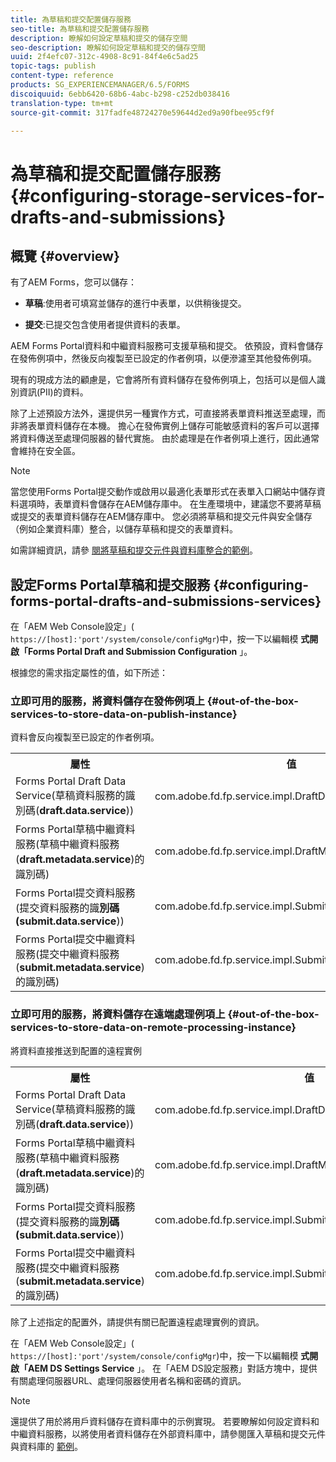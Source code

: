 ```yaml
---
title: 為草稿和提交配置儲存服務
seo-title: 為草稿和提交配置儲存服務
description: 瞭解如何設定草稿和提交的儲存空間
seo-description: 瞭解如何設定草稿和提交的儲存空間
uuid: 2f4efc07-312c-4908-8c91-84f4e6c5ad25
topic-tags: publish
content-type: reference
products: SG_EXPERIENCEMANAGER/6.5/FORMS
discoiquuid: 6ebb6420-68b6-4abc-b298-c252db038416
translation-type: tm+mt
source-git-commit: 317fadfe48724270e59644d2ed9a90fbee95cf9f

---
```



# 為草稿和提交配置儲存服務 {#configuring-storage-services-for-drafts-and-submissions}

## 概覽 {#overview}

有了AEM Forms，您可以儲存：

* **草稿**:使用者可填寫並儲存的進行中表單，以供稍後提交。

* **提交**:已提交包含使用者提供資料的表單。

AEM Forms Portal資料和中繼資料服務可支援草稿和提交。 依預設，資料會儲存在發佈例項中，然後反向複製至已設定的作者例項，以便滲濾至其他發佈例項。

現有的現成方法的顧慮是，它會將所有資料儲存在發佈例項上，包括可以是個人識別資訊(PII)的資料。

除了上述預設方法外，還提供另一種實作方式，可直接將表單資料推送至處理，而非將表單資料儲存在本機。 擔心在發佈實例上儲存可能敏感資料的客戶可以選擇將資料傳送至處理伺服器的替代實施。 由於處理是在作者例項上進行，因此通常會維持在安全區。

>[!NOTE]
>
>當您使用Forms Portal提交動作或啟用以最適化表單形式在表單入口網站中儲存資料選項時，表單資料會儲存在AEM儲存庫中。 在生產環境中，建議您不要將草稿或提交的表單資料儲存在AEM儲存庫中。 您必須將草稿和提交元件與安全儲存（例如企業資料庫）整合，以儲存草稿和提交的表單資料。
>
>如需詳細資訊，請參 [閱將草稿和提交元件與資料庫整合的範例](/help/forms/using/integrate-draft-submission-database.md)。

## 設定Forms Portal草稿和提交服務 {#configuring-forms-portal-drafts-and-submissions-services}

在「AEM Web Console設定」( `https://[host]:'port'/system/console/configMgr`)中，按一下以編輯模 **式開啟「Forms Portal Draft and Submission Configuration** 」。

根據您的需求指定屬性的值，如下所述：

### 立即可用的服務，將資料儲存在發佈例項上 {#out-of-the-box-services-to-store-data-on-publish-instance}

資料會反向複製至已設定的作者例項。

<table>
 <tbody>
  <tr>
   <th>屬性</th>
   <th>值</th>
  </tr>
  <tr>
   <td>Forms Portal Draft Data Service(草稿資料服務的識別碼(<strong>draft.data.service</strong>))</td>
   <td>com.adobe.fd.fp.service.impl.DraftDataServiceImpl<br /> </td>
  </tr>
  <tr>
   <td>Forms Portal草稿中繼資料服務(草稿中繼資料服務(<strong>draft.metadata.service</strong>)的識別碼)</td>
   <td>com.adobe.fd.fp.service.impl.DraftMetadataServiceImpl<br /> </td>
  </tr>
  <tr>
   <td>Forms Portal提交資料服務(提交資料服務的識<strong>別碼(submit.data.service</strong>))</td>
   <td>com.adobe.fd.fp.service.impl.SubmitDataServiceImpl<br /> </td>
  </tr>
  <tr>
   <td>Forms Portal提交中繼資料服務(提交中繼資料服務(<strong>submit.metadata.service</strong>)的識別碼)</td>
   <td>com.adobe.fd.fp.service.impl.SubmitMetadataServiceImpl<br /> </td>
  </tr>
 </tbody>
</table>

### 立即可用的服務，將資料儲存在遠端處理例項上 {#out-of-the-box-services-to-store-data-on-remote-processing-instance}

將資料直接推送到配置的遠程實例

<table>
 <tbody>
  <tr>
   <th>屬性</th>
   <th>值</th>
  </tr>
  <tr>
   <td>Forms Portal Draft Data Service(草稿資料服務的識別碼(<strong>draft.data.service</strong>))</td>
   <td>com.adobe.fd.fp.service.impl.DraftDataServiceRemoteImpl<br /> </td>
  </tr>
  <tr>
   <td>Forms Portal草稿中繼資料服務(草稿中繼資料服務(<strong>draft.metadata.service</strong>)的識別碼)</td>
   <td>com.adobe.fd.fp.service.impl.DraftMetadataServiceRemoteImpl<br /> </td>
  </tr>
  <tr>
   <td>Forms Portal提交資料服務(提交資料服務的識<strong>別碼(submit.data.service</strong>))</td>
   <td>com.adobe.fd.fp.service.impl.SubmitDataServiceRemoteImpl<br /> </td>
  </tr>
  <tr>
   <td>Forms Portal提交中繼資料服務(提交中繼資料服務(<strong>submit.metadata.service</strong>)的識別碼)</td>
   <td>com.adobe.fd.fp.service.impl.SubmitMetadataServiceRemoteImpl<br /> </td>
  </tr>
 </tbody>
</table>

除了上述指定的配置外，請提供有關已配置遠程處理實例的資訊。

在「AEM Web Console設定」( `https://[host]:'port'/system/console/configMgr`)中，按一下以編輯模 **式開啟「AEM DS Settings Service** 」。 在「AEM DS設定服務」對話方塊中，提供有關處理伺服器URL、處理伺服器使用者名稱和密碼的資訊。

>[!NOTE]
>
>還提供了用於將用戶資料儲存在資料庫中的示例實現。 若要瞭解如何設定資料和中繼資料服務，以將使用者資料儲存在外部資料庫中，請參閱匯入草稿和提交元件與資料庫的 [範例](/help/forms/using/integrate-draft-submission-database.md)。

